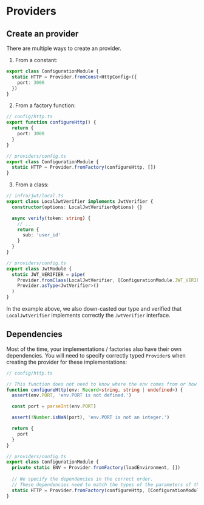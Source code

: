 # Providers

## Create an provider

There are multiple ways to create an provider.

1. From a constant:

```ts
export class ConfigurationModule {
  static HTTP = Provider.fromConst<HttpConfig>({
    port: 3000
  })
}
```

2. From a factory function:

```ts
// config/http.ts
export function configureHttp() {
  return {
    port: 3000
  }
}

// providers/config.ts
export class ConfigurationModule {
  static HTTP = Provider.fromFactory(configureHttp, [])
}
```

3. From a class:

```ts
// infra/jwt/local.ts
export class LocalJwtVerifier implements JwtVerifier {
  constructor(options: LocalJwtVerifierOptions) {}

  async verify(token: string) {
    // ...
    return {
      sub: 'user_id'
    }
  }
}

// providers/config.ts
export class JwtModule {
  static JWT_VERIFIER = pipe(
    Provider.fromClass(LocalJwtVerifier, [ConfigurationModule.JWT_VERIFIER_LOCAL]),
    Provider.asType<JwtVerifier>()
  )
}
```

In the example above, we also down-casted our type and verified that `LocalJwtVerifier` implements correctly the `JwtVerifier` interface.

## Dependencies

Most of the time, your implementations / factories also have their own dependencies. You will need to specify correctly typed `Provider`s when creating the provider for these implementations:

```ts
// config/http.ts

// This function does not need to know where the env comes from or how it is computed
function configureHttp(env: Record<string, string | undefined>) {
  assert(env.PORT, 'env.PORT is not defined.')

  const port = parseInt(env.PORT)

  assert(!Number.isNaN(port), 'env.PORT is not an integer.')

  return {
    port
  }
}

// providers/config.ts
export class ConfigurationModule {
  private static ENV = Provider.fromFactory(loadEnvironment, [])
  
  // We specify the dependencies in the correct order.
  // These dependencies need to match the types of the parameters of the factory.
  static HTTP = Provider.fromFactory(configureHttp, [ConfigurationModule.ENV])
}
```
